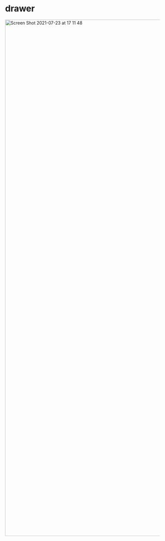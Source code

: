# drawer

<img width="1677" alt="Screen Shot 2021-07-23 at 17 11 48" src="https://user-images.githubusercontent.com/6206464/126768106-f7948728-d695-45cb-a1a6-32af8dda44cb.png">
